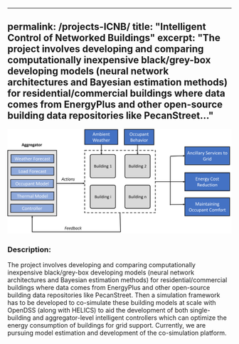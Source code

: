 
---
permalink: /projects-ICNB/
title: "Intelligent Control of Networked Buildings"
excerpt: "The project involves developing and comparing computationally inexpensive black/grey-box developing models (neural network architectures and Bayesian estimation methods) for residential/commercial buildings where data comes from EnergyPlus and other open-source building data repositories like PecanStreet..."
---
![Intelligent Control of Networked Buildings Schematic](/assets/images/nkg-projects-page-ICNB.png)

### Description:

The project involves developing and comparing computationally inexpensive black/grey-box developing models (neural network architectures and Bayesian estimation methods) for residential/commercial buildings where data comes from EnergyPlus and other open-source building data repositories like PecanStreet. Then a simulation framework has to be developed to co-simulate these building models at scale with OpenDSS (along with HELICS) to aid the development of both single-building and aggregator-level intelligent controllers which can optimize the energy consumption of buildings for grid support. Currently, we are pursuing model estimation and development of the co-simulation platform.


